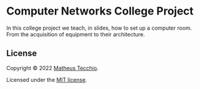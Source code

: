 # Computer Networks College Project
In this college project we teach, in slides, how to set up a computer room. From the acquisition of equipment to their architecture.

## License

Copyright © 2022 [Matheus Tecchio](https://github.com/matheustecchio).

Licensed under the [MIT license](./LICENSE).
